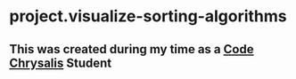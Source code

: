 # project.visualize-sorting-algorithms
## This was created during my time as a [Code Chrysalis](https://codechrysalis.io) Student